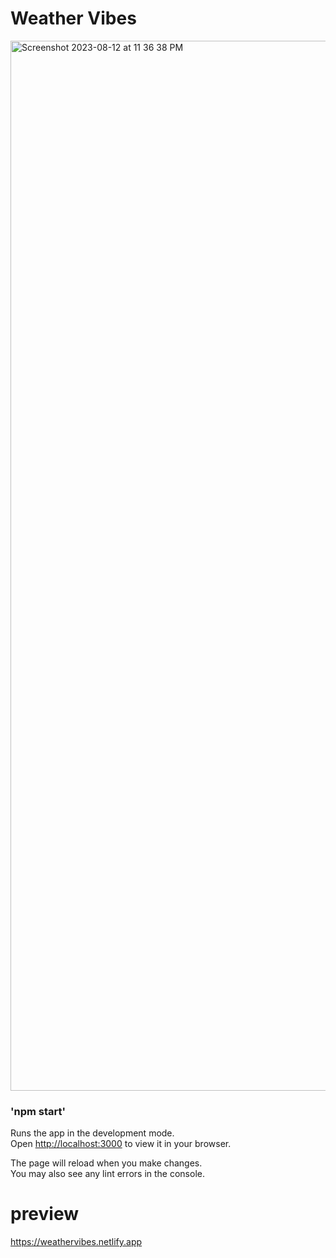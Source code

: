 # Weather Vibes
<img width="1680" alt="Screenshot 2023-08-12 at 11 36 38 PM" src="https://github.com/V01D544/weather_application/assets/93920333/f9bdcb0e-8ce8-424e-b0c7-c4ace2c6367b">

### 'npm start'

Runs the app in the development mode.\
Open [http://localhost:3000](http://localhost:3000) to view it in your browser.

The page will reload when you make changes.\
You may also see any lint errors in the console.

# preview
https://weathervibes.netlify.app
